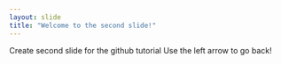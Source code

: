 ```yaml
---
layout: slide
title: "Welcome to the second slide!"
---
```

Create second slide for the github tutorial
Use the left arrow to go back!
